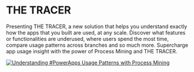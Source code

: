 # THE TRACER
Presenting THE TRACER, a new solution that helps you understand exactly how the apps that you built are used, at any scale.
Discover what features or functionalities are underused, where users spend the most time, compare usage patterns across branches and so much more.
Supercharge app usage insight with the power of Process Mining and THE TRACER.

[![Understanding #PowerApps Usage Patterns with Process Mining](https://user-images.githubusercontent.com/32096531/179178076-438df3d4-5365-42e3-8972-ec8fb89acfe4.png)](https://youtu.be/794sFs-sWF8 "Understanding #PowerApps Usage Patterns with Process Mining")
